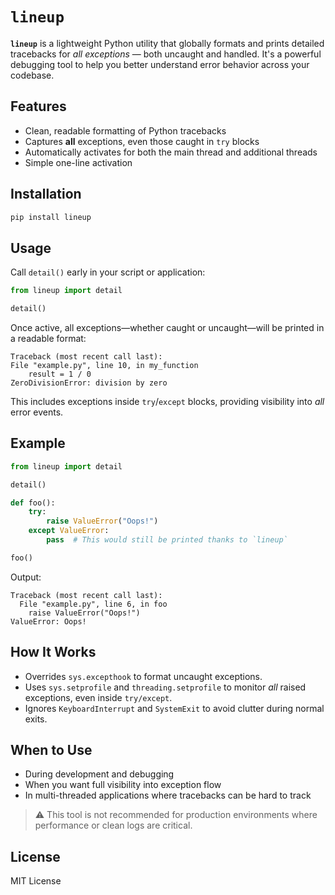 # `lineup`

**`lineup`** is a lightweight Python utility that globally formats and prints detailed tracebacks for *all exceptions* — both uncaught and handled. It's a powerful debugging tool to help you better understand error behavior across your codebase.

## Features

- Clean, readable formatting of Python tracebacks
- Captures **all** exceptions, even those caught in `try` blocks
- Automatically activates for both the main thread and additional threads
- Simple one-line activation

## Installation

```bash
pip install lineup
```

## Usage

Call `detail()` early in your script or application:

```python
from lineup import detail

detail()
```

Once active, all exceptions—whether caught or uncaught—will be printed in a readable format:

```
Traceback (most recent call last):
File "example.py", line 10, in my_function
    result = 1 / 0
ZeroDivisionError: division by zero
```

This includes exceptions inside `try`/`except` blocks, providing visibility into *all* error events.

## Example

```python
from lineup import detail

detail()

def foo():
    try:
        raise ValueError("Oops!")
    except ValueError:
        pass  # This would still be printed thanks to `lineup`

foo()
```

Output:

```
Traceback (most recent call last):
  File "example.py", line 6, in foo
    raise ValueError("Oops!")
ValueError: Oops!
```

## How It Works

- Overrides `sys.excepthook` to format uncaught exceptions.
- Uses `sys.setprofile` and `threading.setprofile` to monitor *all* raised exceptions, even inside `try/except`.
- Ignores `KeyboardInterrupt` and `SystemExit` to avoid clutter during normal exits.

## When to Use

- During development and debugging
- When you want full visibility into exception flow
- In multi-threaded applications where tracebacks can be hard to track

> ⚠️ This tool is not recommended for production environments where performance or clean logs are critical.

## License

MIT License